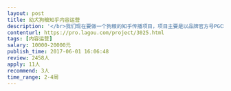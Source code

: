 ```yaml
---                
layout: post       
title: 幼犬狗粮知乎内容运营           
description: '</br>我们现在要做一个狗粮的知乎传播项目，项目主要是以品牌官方号PGC和UGC的角度传播幼犬如何选对粮，并把相关内容整理成一个专题页进行总结传播。</br>需要找一个有快消市场经验的文案来进行整体文案撰写，对于产品的专业知识我们会进行培训。</br>稿件预估10个回答，3篇小稿，一篇大稿，需要在6月19日前完成</br>人员要求：</br>对于UGC有相关经验，最好自己养狗。</br>'     
contenturl: https://pro.lagou.com/project/3025.html      
tags: [内容运营]            
salary: 10000-20000元          
publish_time: 2017-06-01 16:06:48         
review: 2458人                   
apply: 11人                   
recommend: 3人                   
time_range: 2-4周              
---                 
```

